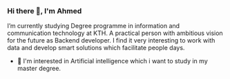 ### Hi there 👋, I'm Ahmed

 I’m currently studying Degree programme in information and communication technology at KTH. A practical person with ambitious vision for the future as Backend developer. I find it very interesting to work with data and develop smart solutions which facilitate people days.
 
-  🔭 I'm interested in Artificial intelligence which i want to study in my master degree.
